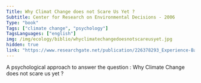 ```yaml
---
Title: Why Climat Change does not Scare Us Yet ?
Subtitle: Center for Research on Environmental Decisions - 2006
Type: "book"
Tags: ["climate change", "psychology"]
TagsLanguages: ["english"]
img: /img/ecology/biblio/whyclimatechangedoesnotscareusyet.jpg
hidden: true
link: "https://www.researchgate.net/publication/226378293_Experience-Based_and_Description-Based_Perceptions_of_Long-Term_Risk_Why_Global_Warming_Does_Not_Scare_Us_Yet#read"
---
```


A psychological approach to answer the question : Why Climate Change does not scare us yet ?